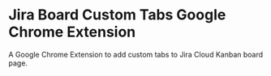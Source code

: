 # Jira Board Custom Tabs Google Chrome Extension

A Google Chrome Extension to add custom tabs to Jira Cloud Kanban board page.